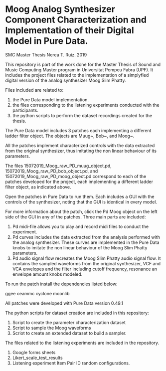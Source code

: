 # Moog Analog Synthesizer Component Characterization and Implementation of their Digital Model in Pure Data.

SMC Master Thesis Nerea T. Ruiz. 2019

This repository is part of the work done for the Master Thesis of Sound and Music Computing Master program in Universitat Pompeu Fabra (UPF). It includes the project files related to the implementation of a simplyfied digital version of the analog synthesizer Moog Slim Phatty.

Files included are related to: 

1) the Pure Data model implementation.
2) the files corresponding to the listening experiments conducted with the participants. 
3) the python scripts to perform the dataset recordings created for the thesis.

The Pure Data model includes 3 patches each implementing a different ladder filter object. The objects are Muug~, Bob~, and Moog~. 

All the patches implement characterized controls with the data extracted from the original synthesizer, thus imitating the non linear behaviour of its parameters. 

The files 15072019_Moog_raw_PD_muug_object.pd, 15072019_Moog_raw_PD_bob_object.pd, and 15072019_Moog_raw_PD_moog_object.pd correspond to each of the patches developed for the project, each implementing a different ladder filter object, as indicated above. 

Open the patches in Pure Data to run them. Each includes a GUI with the controls of the synthesizer, noting that the GUI is identical in every model. 

For more information about the patch, click the Pd Moog object on the left side of the GUI in any of the patches. Three main parts are included:

1) Pd midi-file allows you to play and record midi files to conduct the experiment.
2) Pd curves includes the data extracted from the analysis performed with the analog synthesizer. These curves are implemented in the Pure Data knobs to imitate the non linear behaviour of the Moog Slim Phatty parameters.
3) Pd audio signal flow recreates the Moog Slim Phatty audio signal flow. It contains the sampled waveforms from the original synthesizer, VCF and VCA envelopes and the filter including cutoff frequency, resonance an envelope amount knobs modeled. 

To run the patch install the dependencies listed below: 

  ggee
  ceammc
  cyclone
  moonlib

All patches were developed with Pure Data version 0.49.1

The python scripts for dataset creation are included in this repository:

1) Script to create the parameter characterization dataset
2) Script to sample the Moog waveforms
3) Scriot to create an extended dataset to build a sampler.


The files related to the listening experiments are included in the repository. 

1) Google forms sheets
2) Likert_scale_test_results
3) Listening experiment Item Pair ID random configurations.

 
